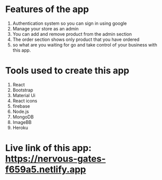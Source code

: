 # Features of the app

1. Authentication system so you can sign in using google
2. Manage your store as an admin
3. You can add and remove product from the admin section
4. The order section shows only product that you have ordered
5. so what are you waiting for go and take control of your business with this app.

# Tools used to create this app

1. React
2. Bootstrap
3. Material Ui
4. React icons
5. firebase
6. Node.js
7. MongoDB
8. ImageBB
9. Heroku

# Live link of this app: https://nervous-gates-f659a5.netlify.app
